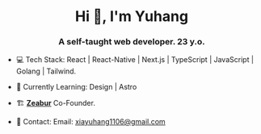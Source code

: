 <h1 align="center">Hi 👋, I'm Yuhang</h1>

<h3 align="center">A self-taught web developer. 23 y.o.</h3>

- 💻 Tech Stack: React | React-Native | Next.js | TypeScript | JavaScript | Golang | Tailwind.

- 📖 Currently Learning: Design | Astro

- 🏗️ [**Zeabur**](https://github.com/zeabur) Co-Founder.

- 📮 Contact: Email: xiayuhang1106@gmail.com

